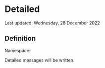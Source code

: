 #  Detailed
Last updated: Wednesday, 28 December 2022

## Definition
Namespace: 

Detailed messages will be written.

